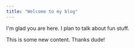 ```yaml
---
title: "Welcome to my blog"
---
```


I'm glad you are here. I plan to talk about fun stuff.

This is some new content.  Thanks dude!
